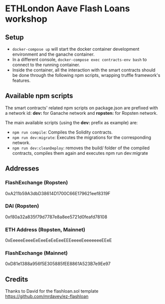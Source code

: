 # ETHLondon Aave Flash Loans workshop

## Setup
- ```docker-compose up``` will start the docker container development environment and the ganache container.
- In a different console, ```docker-compose exec contracts-env bash``` to connect to the running container.
- Inside the container, all the interaction with the smart contracts should be done through the following npm scripts, wrapping truffle framework's features.

## Available npm scripts
The smart contracts' related npm scripts on package.json are prefixed with a network id: **dev:** for Ganache network and **ropsten:** for Ropsten network.

The main available scripts (using the **dev:** prefix as example) are:
- ```npm run compile```: Compiles the Solidity contracts.
- ```npm run dev:migrate```: Executes the migrations for the corresponding network. 
- ```npm run dev:cleanDeploy```: removes the build/ folder of the compiled contracts, compiles them again and executes npm run dev:migrate

## Addresses

### FlashExchange (Ropsten)
0xA211b59A3dbD38614D1700C66E179621eef8319F

### DAI (Ropsten)
0xf80a32a835f79d7787e8a8ee5721d0feafd78108

### ETH Address (Ropsten, Mainnet)
0xEeeeeEeeeEeEeeEeEeEeeEEEeeeeEeeeeeeeEEeE

### FlashExchange (Mainnet)
0xD81e1388a956f5E305885fEE8861A523B7e9Ee97

## Credits

Thanks to David for the flashloan.sol template 
https://github.com/mrdavey/ez-flashloan

